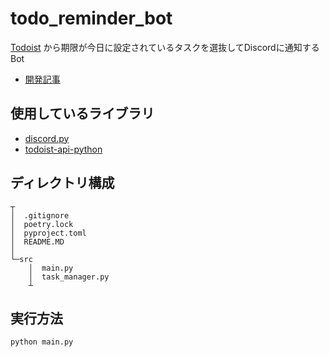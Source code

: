 # todo_reminder_bot
[Todoist]([Todoist]) から期限が今日に設定されているタスクを選抜してDiscordに通知するBot
- [開発記事]([article])

## 使用しているライブラリ
- [discord.py]([discord.py])
- [todoist-api-python]([todoist-api-python])

## ディレクトリ構成
```
┬
│  .gitignore
│  poetry.lock
│  pyproject.toml
│  README.MD
│  
└─src
    │  main.py
    │  task_manager.py
    ┴
```

## 実行方法
```
python main.py
```

[Todoist]:https://todoist.com/ja
[article]:https://esa-pages.io/p/sharing/19485/posts/15/e201cf1359bd9cbc3561.html
[discord.py]:https://discordpy.readthedocs.io/ja/latest/index.html
[todoist-api-python]:https://developer.todoist.com/guides/#developing-with-todoist

